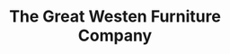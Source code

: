 ---
title: "The Great Westen Furniture Company"
url: /garland/the-great-westen-furniture-company/
shop: furniture
---